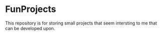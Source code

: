 # FunProjects
This repository is for storing small projects that seem intersting to me that can be developed upon.
